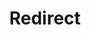 ﻿---
layout: src/layouts/Redirect.astro
title: Redirect
redirect: https://yamldoc.liuyan.wang/docs/security/cve/csrf-and-octopus-deploy
pubDate:  2023-01-01
navSearch: false
navSitemap: false
navMenu: false
---
